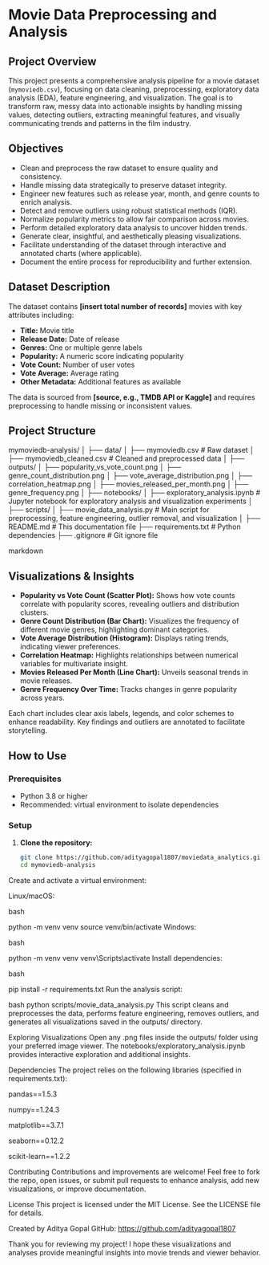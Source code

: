 # Movie Data Preprocessing and Analysis

## Project Overview

This project presents a comprehensive analysis pipeline for a movie dataset (`mymoviedb.csv`), focusing on data cleaning, preprocessing, exploratory data analysis (EDA), feature engineering, and visualization. The goal is to transform raw, messy data into actionable insights by handling missing values, detecting outliers, extracting meaningful features, and visually communicating trends and patterns in the film industry.

## Objectives

- Clean and preprocess the raw dataset to ensure quality and consistency.
- Handle missing data strategically to preserve dataset integrity.
- Engineer new features such as release year, month, and genre counts to enrich analysis.
- Detect and remove outliers using robust statistical methods (IQR).
- Normalize popularity metrics to allow fair comparison across movies.
- Perform detailed exploratory data analysis to uncover hidden trends.
- Generate clear, insightful, and aesthetically pleasing visualizations.
- Facilitate understanding of the dataset through interactive and annotated charts (where applicable).
- Document the entire process for reproducibility and further extension.

## Dataset Description

The dataset contains **[insert total number of records]** movies with key attributes including:

- **Title:** Movie title  
- **Release Date:** Date of release  
- **Genres:** One or multiple genre labels  
- **Popularity:** A numeric score indicating popularity  
- **Vote Count:** Number of user votes  
- **Vote Average:** Average rating  
- **Other Metadata:** Additional features as available  

The data is sourced from **[source, e.g., TMDB API or Kaggle]** and requires preprocessing to handle missing or inconsistent values.

## Project Structure

mymoviedb-analysis/
│
├── data/
│ ├── mymoviedb.csv # Raw dataset
│ ├── mymoviedb_cleaned.csv # Cleaned and preprocessed data
│
├── outputs/
│ ├── popularity_vs_vote_count.png
│ ├── genre_count_distribution.png
│ ├── vote_average_distribution.png
│ ├── correlation_heatmap.png
│ ├── movies_released_per_month.png
│ ├── genre_frequency.png
│
├── notebooks/
│ ├── exploratory_analysis.ipynb # Jupyter notebook for exploratory analysis and visualization experiments
│
├── scripts/
│ ├── movie_data_analysis.py # Main script for preprocessing, feature engineering, outlier removal, and visualization
│
├── README.md # This documentation file
├── requirements.txt # Python dependencies
├── .gitignore # Git ignore file

markdown


## Visualizations & Insights

- **Popularity vs Vote Count (Scatter Plot):** Shows how vote counts correlate with popularity scores, revealing outliers and distribution clusters.
- **Genre Count Distribution (Bar Chart):** Visualizes the frequency of different movie genres, highlighting dominant categories.
- **Vote Average Distribution (Histogram):** Displays rating trends, indicating viewer preferences.
- **Correlation Heatmap:** Highlights relationships between numerical variables for multivariate insight.
- **Movies Released Per Month (Line Chart):** Unveils seasonal trends in movie releases.
- **Genre Frequency Over Time:** Tracks changes in genre popularity across years.

Each chart includes clear axis labels, legends, and color schemes to enhance readability. Key findings and outliers are annotated to facilitate storytelling.

## How to Use

### Prerequisites

- Python 3.8 or higher
- Recommended: virtual environment to isolate dependencies

### Setup

1. **Clone the repository:**

   ```bash
   git clone https://github.com/adityagopal1807/moviedata_analytics.git
   cd mymoviedb-analysis
Create and activate a virtual environment:

Linux/macOS:

bash

python -m venv venv
source venv/bin/activate
Windows:

bash

python -m venv venv
venv\Scripts\activate
Install dependencies:

bash

pip install -r requirements.txt
Run the analysis script:

bash
python scripts/movie_data_analysis.py
This script cleans and preprocesses the data, performs feature engineering, removes outliers, and generates all visualizations saved in the outputs/ directory.

Exploring Visualizations
Open any .png files inside the outputs/ folder using your preferred image viewer. The notebooks/exploratory_analysis.ipynb provides interactive exploration and additional insights.

Dependencies
The project relies on the following libraries (specified in requirements.txt):

pandas==1.5.3

numpy==1.24.3

matplotlib==3.7.1

seaborn==0.12.2

scikit-learn==1.2.2

Contributing
Contributions and improvements are welcome! Feel free to fork the repo, open issues, or submit pull requests to enhance analysis, add new visualizations, or improve documentation.

License
This project is licensed under the MIT License. See the LICENSE file for details.

Created by Aditya Gopal
GitHub: https://github.com/adityagopal1807

Thank you for reviewing my project! I hope these visualizations and analyses provide meaningful insights into movie trends and viewer behavior.
